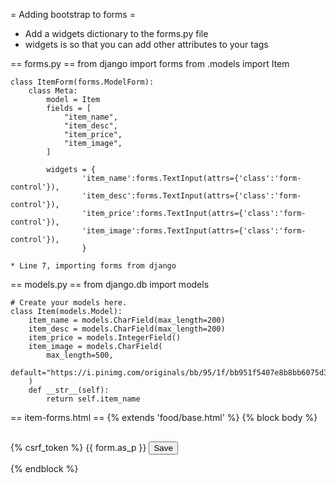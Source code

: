 
= Adding bootstrap to forms =
* Add a widgets dictionary to the forms.py file
* widgets is so that you can add other attributes to your tags

== forms.py ==
	from django import forms
	from .models import Item


	class ItemForm(forms.ModelForm):
		class Meta:
			model = Item
			fields = [
				"item_name",
				"item_desc",
				"item_price",
				"item_image",
			]

			widgets = {
					'item_name':forms.TextInput(attrs={'class':'form-control'}),
					'item_desc':forms.TextInput(attrs={'class':'form-control'}),
					'item_price':forms.TextInput(attrs={'class':'form-control'}),
					'item_image':forms.TextInput(attrs={'class':'form-control'}),
					}
	
	* Line 7, importing forms from django

				

== models.py ==
	from django.db import models

	# Create your models here.
	class Item(models.Model):
		item_name = models.CharField(max_length=200)
		item_desc = models.CharField(max_length=200)
		item_price = models.IntegerField()
		item_image = models.CharField(
			max_length=500,
			default="https://i.pinimg.com/originals/bb/95/1f/bb951f5407e8b8bb6075d3eee24d3bcd.jpg",
		)
		def __str__(self):
			return self.item_name
		

== item-forms.html ==
	{% extends 'food/base.html' %} {% block body %}
	<form style="margin-top:30px" method="POST" accept-charset="utf-8">
		<div class="form-group">
			{% csrf_token %} {{ form.as_p }}
			<button class="btn btn-primary" type="submit">Save</button>
		</div>
	</form>
	{% endblock %}
	

